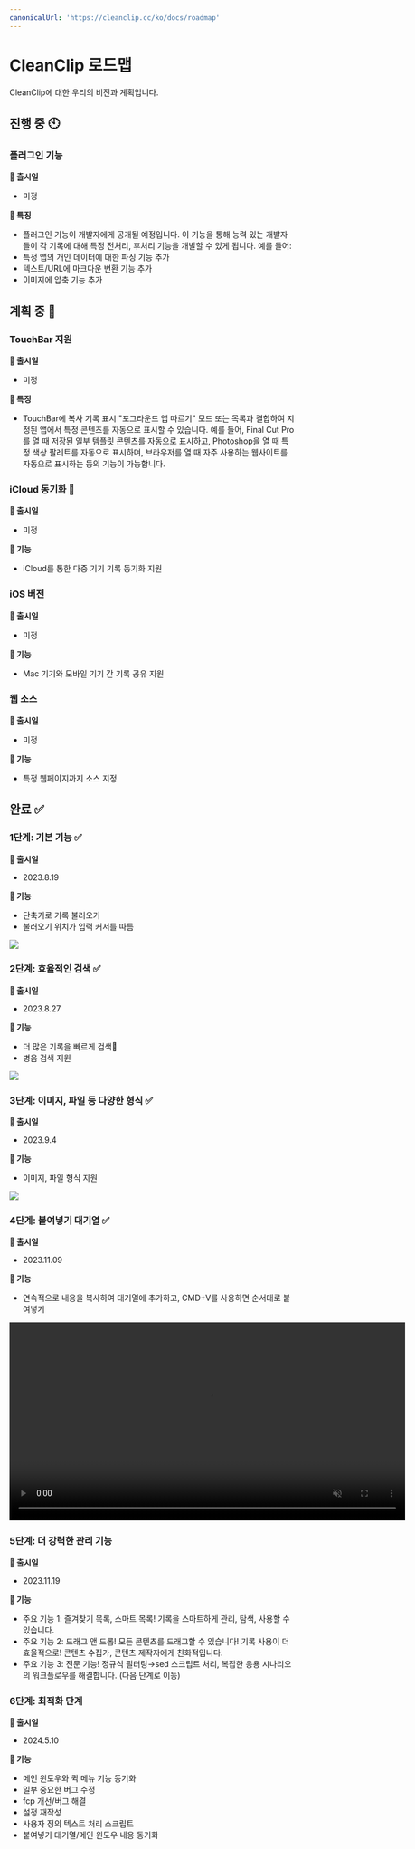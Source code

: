 ```yaml
---
canonicalUrl: 'https://cleanclip.cc/ko/docs/roadmap'
---
```


# CleanClip 로드맵
CleanClip에 대한 우리의 비전과 계획입니다.

## 진행 중 🕙
### 플러그인 기능
**📅 출시일**
- 미정

**🔧 특징**
- 플러그인 기능이 개발자에게 공개될 예정입니다.
이 기능을 통해 능력 있는 개발자들이 각 기록에 대해 특정 전처리, 후처리 기능을 개발할 수 있게 됩니다.
예를 들어:
- 특정 앱의 개인 데이터에 대한 파싱 기능 추가
- 텍스트/URL에 마크다운 변환 기능 추가
- 이미지에 압축 기능 추가

## 계획 중 📅

### TouchBar 지원
**📅 출시일**
- 미정

**🔧 특징**
- TouchBar에 복사 기록 표시
"포그라운드 앱 따르기" 모드 또는 목록과 결합하여 지정된 앱에서 특정 콘텐츠를 자동으로 표시할 수 있습니다. 예를 들어, Final Cut Pro를 열 때 저장된 일부 템플릿 콘텐츠를 자동으로 표시하고, Photoshop을 열 때 특정 색상 팔레트를 자동으로 표시하며, 브라우저를 열 때 자주 사용하는 웹사이트를 자동으로 표시하는 등의 기능이 가능합니다.

### iCloud 동기화 📅
**📅 출시일**
- 미정

**🔧 기능**
- iCloud를 통한 다중 기기 기록 동기화 지원

### iOS 버전
**📅 출시일**
- 미정

**🔧 기능**
- Mac 기기와 모바일 기기 간 기록 공유 지원

### 웹 소스
**📅 출시일**
- 미정

**🔧 기능**
- 특정 웹페이지까지 소스 지정

## 완료 ✅
### 1단계: 기본 기능 ✅

**📅 출시일**
- 2023.8.19

**🔧 기능**
- 단축키로 기록 불러오기
- 불러오기 위치가 입력 커서를 따름

![](/images/roadmap/snap1.png)

### 2단계: 효율적인 검색 ✅

**📅 출시일**
- 2023.8.27

**🔧 기능**
- 더 많은 기록을 빠르게 검색📝
- 병음 검색 지원

![](/images/roadmap/snap2.png)

### 3단계: 이미지, 파일 등 다양한 형식 ✅
**📅 출시일**
- 2023.9.4

**🔧 기능**
- 이미지, 파일 형식 지원

![](/images/roadmap/phase3.webp)

### 4단계: 붙여넣기 대기열 ✅
**📅 출시일**
- 2023.11.09

**🔧 기능**
- 연속적으로 내용을 복사하여 대기열에 추가하고, CMD+V를 사용하면 순서대로 붙여넣기

<video autoplay muted loop width=700>
    <source src="/videos/pastestack265.mp4" type="video/mp4">
    <iframe width="700" src="/videos/search.mp4" scrolling="no" border="0" frameborder="0" allow="autoplay; encrypted-media" allowfullscreen></iframe>
</video>


### 5단계: 더 강력한 관리 기능
**📅 출시일**
- 2023.11.19

**🔧 기능**
- 주요 기능 1: 즐겨찾기 목록, 스마트 목록! 기록을 스마트하게 관리, 탐색, 사용할 수 있습니다.
- 주요 기능 2: 드래그 앤 드롭! 모든 콘텐츠를 드래그할 수 있습니다! 기록 사용이 더 효율적으로! 콘텐츠 수집가, 콘텐츠 제작자에게 친화적입니다.
- 주요 기능 3: 전문 기능! 정규식 필터링→sed 스크립트 처리, 복잡한 응용 시나리오의 워크플로우를 해결합니다. (다음 단계로 이동)

### 6단계: 최적화 단계
**📅 출시일**
- 2024.5.10

**🔧 기능**
- 메인 윈도우와 퀵 메뉴 기능 동기화
- 일부 중요한 버그 수정
- fcp 개선/버그 해결
- 설정 재작성
- 사용자 정의 텍스트 처리 스크립트
- 붙여넣기 대기열/메인 윈도우 내용 동기화
